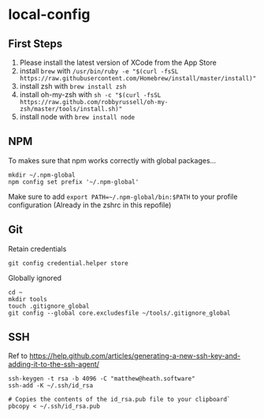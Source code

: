 # local-config

## First Steps

1. Please install the latest version of XCode from the App Store
2. install `brew` with `/usr/bin/ruby -e "$(curl -fsSL https://raw.githubusercontent.com/Homebrew/install/master/install)"`
3. install zsh with `brew install zsh`
4. install oh-my-zsh with `sh -c "$(curl -fsSL https://raw.github.com/robbyrussell/oh-my-zsh/master/tools/install.sh)"`
5. install node with `brew install node`

## NPM
To makes sure that npm works correctly with global packages...
```
mkdir ~/.npm-global
npm config set prefix '~/.npm-global'
```
Make sure to add `export PATH=~/.npm-global/bin:$PATH` to your profile configuration (Already in the zshrc in this repofile)
 
## Git
Retain credentials
```
git config credential.helper store
```

Globally ignored
```
cd ~
mkdir tools
touch .gitignore_global
git config --global core.excludesfile ~/tools/.gitignore_global
```


## SSH
Ref to https://help.github.com/articles/generating-a-new-ssh-key-and-adding-it-to-the-ssh-agent/

```
ssh-keygen -t rsa -b 4096 -C "matthew@heath.software"
ssh-add -K ~/.ssh/id_rsa

# Copies the contents of the id_rsa.pub file to your clipboard`
pbcopy < ~/.ssh/id_rsa.pub
```
